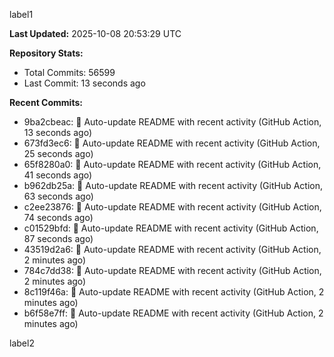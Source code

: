 
label1 
<!-- ACTIVITY_START -->
**Last Updated:** 2025-10-08 20:53:29 UTC

**Repository Stats:**
- Total Commits: 56599
- Last Commit: 13 seconds ago

**Recent Commits:**
- 9ba2cbeac: 🤖 Auto-update README with recent activity (GitHub Action, 13 seconds ago)
- 673fd3ec6: 🤖 Auto-update README with recent activity (GitHub Action, 25 seconds ago)
- 65f8280a0: 🤖 Auto-update README with recent activity (GitHub Action, 41 seconds ago)
- b962db25a: 🤖 Auto-update README with recent activity (GitHub Action, 63 seconds ago)
- c2ee23876: 🤖 Auto-update README with recent activity (GitHub Action, 74 seconds ago)
- c01529bfd: 🤖 Auto-update README with recent activity (GitHub Action, 87 seconds ago)
- 43519d2a6: 🤖 Auto-update README with recent activity (GitHub Action, 2 minutes ago)
- 784c7dd38: 🤖 Auto-update README with recent activity (GitHub Action, 2 minutes ago)
- 8c119f46a: 🤖 Auto-update README with recent activity (GitHub Action, 2 minutes ago)
- b6f58e7ff: 🤖 Auto-update README with recent activity (GitHub Action, 2 minutes ago)
<!-- ACTIVITY_END -->

label2
